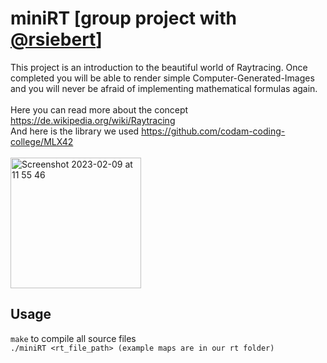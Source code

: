 # miniRT [group project with [@rsiebert](https://github.com/cptbboy)]
This project is an introduction to the beautiful world of Raytracing.
Once completed you will be able to render simple Computer-Generated-Images and you
will never be afraid of implementing mathematical formulas again. <br>
<br>
Here you can read more about the concept https://de.wikipedia.org/wiki/Raytracing <br>
And here is the library we used https://github.com/codam-coding-college/MLX42 <br>
<br>
<img width="209" alt="Screenshot 2023-02-09 at 11 55 46" src="https://user-images.githubusercontent.com/65648486/217793502-590f1b06-a752-45d0-8e62-8c8fd1c76a3b.png">
<br>

## Usage


``make`` to compile all source files <br>
``./miniRT <rt_file_path> (example maps are in our rt folder)``
